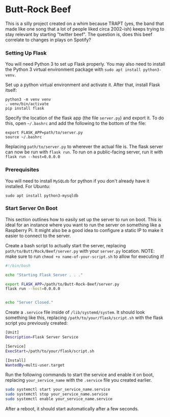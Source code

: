 # Butt-Rock Beef
This is a silly project created on a whim because TRAPT (yes, the band that made like one song that a lot of people liked circa 2002-ish) keeps trying to stay relevant by starting "twitter beef". The question is, does this beef correlate to changes in plays on Spotify?

### Setting Up Flask

You will need Python 3 to set up Flask properly. You may also need to install the Python 3 virtual environment package with `sudo apt install python3-venv`.

Set up a python virtual environment and activate it. After that, install Flask itself:

```
python3 -m venv venv
. venv/bin/activate
pip install flask
```

Specify the location of the flask app (the file `server.py`) and export it. To do this, open `~/.bashrc` and add the following to the bottom of the file:

```
export FLASK_APP=path/to/server.py
source ~/.bashrc
```

Replacing `path/to/server.py` to wherever the actual file is. The flask server can now be run with `flask run`.
To run on a public-facing server, run it with `flask run --host=0.0.0.0`


### Prerequisites
You will need to install `MySQLdb` for python if you don't already have it installed. For Ubuntu:

```
sudo apt install python3-mysqldb
```

### Start Server On Boot
This section outlines how to easily set up the server to run on boot. This is ideal for an instance where you want to run the server on something like a Raspberry Pi. It might also be a good idea to configure a static IP to make it easier to connect to the server.

Create a bash script to actually start the server, replacing `path/to/Butt/Rock/Beef/server.py` with your `server.py` location. NOTE: make sure to run `chmod +x name-of-your-script.sh` to allow for executing it!

```bash
#!/bin/bash

echo "Starting Flask Server . . ."

export FLASK_APP=/path/to/Butt-Rock-Beef/server.py
flask run --host=0.0.0.0


echo "Server Closed."
```

Create a `.service` file inside of `/lib/systemd/system`. It should look something like this, replacing `/path/to/your/flask/script.sh` with the flask script you previously created:

```bash
[Unit]
Description=Flask Server Service

[Service]
ExecStart=/path/to/your/flask/script.sh

[Install]
WantedBy=multi-user.target
```

Run the following commands to start the service and enable it on boot, replacing `your_service_name` with the `.service` file you created earlier.

```bash
sudo systemctl start your_service_name.service
sudo systemctl stop your_service_name.service
sudo systemctl enable your_service_name.service
```

After a reboot, it should start automatically after a few seconds.

